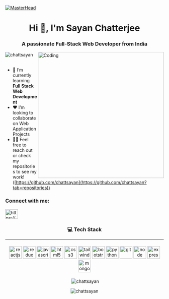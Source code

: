 [![MasterHead](https://user-images.githubusercontent.com/80781196/190216139-7697aa5a-c9a0-4bd6-80bf-3aca76a2e1c8.gif)](https://chattsayan.io)
<h1 align="center">Hi 👋, I'm Sayan Chatterjee</h1>
<h3 align="center">A passionate Full-Stack Web Developer from India</h3>
<img align="right" alt="Coding" width="400" src="https://media4.giphy.com/media/v1.Y2lkPTc5MGI3NjExZ3h6cm5weTIxeGRkMDlpdDY0YWhoNDRmdWphemhtM2x0aG4yc3lqdiZlcD12MV9naWZzX3NlYXJjaCZjdD1n/26tn33aiTi1jkl6H6/200.webp">

<p> <img align="left" src="https://komarev.com/ghpvc/?username=coderremo&label=Profile%20views&color=0e75b6&style=flat" alt="chattsayan" /> </p></br></br>

- 🌱 I’m currently learning **Full Stack Web Development**
- ❤️ I’m looking to collaborate on Web Application Projects
- 👨‍💻 Feel free to reach out or check my repositories to see my work! ([https://github.com/chattsayan](https://github.com/chattsayan?tab=repositories))

<h3 align="left">Connect with me:</h3>

<p align="left">
  <a href="https://linkedin.com/in/https://www.linkedin.com/in/sayan-c07/" target="blank"><img align="center" src="https://raw.githubusercontent.com/rahuldkjain/github-profile-readme-generator/master/src/images/icons/Social/linked-in-alt.svg" alt="https://www.linkedin.com/in/sayan-c07/" height="30" width="40" /></a>
</p>

<h3 align="center">💻 Tech Stack</h3>
<hr/>
<p align="center" style="margin: 20px 0;"> 
  <img src="https://www.svgrepo.com/show/354259/react.svg" alt="reactjs" height="40"/>
  <img src="https://www.svgrepo.com/show/452093/redux.svg" alt="redux" height="40"/>
  <img src="https://www.svgrepo.com/show/353925/javascript.svg" alt="javascript" height="40"/> 
  <img src="https://www.svgrepo.com/show/373669/html.svg" alt="html5" height="40"/>
  <img src="https://www.svgrepo.com/show/373535/css.svg" alt="css3" height="40"/> 
  <img src="https://www.svgrepo.com/show/374118/tailwind.svg" alt="tailwind-css" height="40"/> 
  <img src="https://www.svgrepo.com/show/378490/bootstrap-fill.svg" alt="bootstrap" height="40"/> 
  <img src="https://www.svgrepo.com/show/452091/python.svg" alt="python" height="40"/> 
  <img src="https://www.svgrepo.com/show/452210/git.svg" alt="git" height="40"/> 
  <img src="https://www.svgrepo.com/show/376337/node-js.svg" alt="node" height="40" />
  <img src="https://www.svgrepo.com/show/330398/express.svg" alt="express" height="40" />
  <img src="https://www.svgrepo.com/show/331488/mongodb.svg" alt="mongoDB" height="40" />
</p>


<div align="center">
  <p>&nbsp;<img src="https://github-readme-stats.vercel.app/api?username=chattsayan&show_icons=true&locale=en" alt="chattsayan" /></p>
  <p><img src="https://github-readme-stats.vercel.app/api/top-langs?username=chattsayan&show_icons=true&locale=en&layout=compact" alt="chattsayan" /></p>
</div>

<img src="https://github.com/user-attachments/assets/ea73178c-fa74-4da5-88eb-999a325b0559" alt="" />
